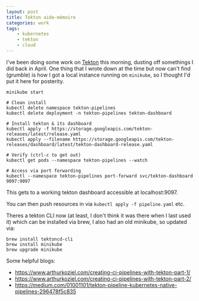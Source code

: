 ```yaml
---
layout: post
title: Tekton aide-mémoire
categories: work
tags:
    - kubernetes
    - tekton
    - cloud
---
```


I've been doing some work on [Tekton](https://github.com/tektoncd) this morning, dusting off somethings I did back in April. One thing that I wrote down at the time  but now can't find (grumble) is how I got a local instance running on `minikube`, so I thought I'd put it here for posterity.

```
minikube start

# Clean install
kubectl delete namespace tekton-pipelines
kubectl delete deployment -n tekton-pipelines tekton-dashboard

# Install tekton & its dashboard
kubectl apply -f https://storage.googleapis.com/tekton-releases/latest/release.yaml
kubectl apply --filename https://storage.googleapis.com/tekton-releases/dashboard/latest/tekton-dashboard-release.yaml

# Verify (ctrl-c to get out)                     
kubectl get pods --namespace tekton-pipelines --watch

# Access via port forwarding
kubectl --namespace tekton-pipelines port-forward svc/tekton-dashboard 9097:9097
```

This gets to a working tekton dashboard accessible at localhost:9097. 

You can then push resources in via `kubectl apply -f pipeline.yaml` etc.

Theres a tekton CLI now (at least, I don't think it was there when I last used it) which can be installed via brew, I also had an old minikube, so updated via:

```
brew install tektoncd-cli
brew install minikube
brew upgrade minikube
```

Some helpful blogs:

- https://www.arthurkoziel.com/creating-ci-pipelines-with-tekton-part-1/
- https://www.arthurkoziel.com/creating-ci-pipelines-with-tekton-part-2/ 
- https://medium.com/01001101/tekton-pipeline-kubernetes-native-pipelines-296478f5c835



